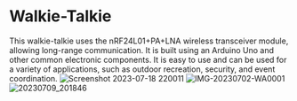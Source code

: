# Walkie-Talkie
This walkie-talkie uses the nRF24L01+PA+LNA wireless transceiver module, allowing long-range communication. It is built using an Arduino Uno and other common electronic components. It is easy to use and can be used for a variety of applications, such as outdoor recreation, security, and event coordination.
![Screenshot 2023-07-18 220011](https://github.com/AdityaP029/Walkie-Talkie/assets/75028517/f838a240-9912-40dd-9e89-99eec77e8958)
![IMG-20230702-WA0001](https://github.com/AdityaP029/Walkie-Talkie/assets/75028517/d1636aca-4b0f-4c1f-acb6-1a34cae7bb55)
![20230709_201846](https://github.com/AdityaP029/Walkie-Talkie/assets/75028517/357a3209-367e-4b69-ab19-497ad152f27e)

